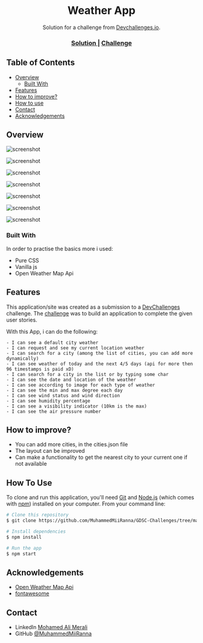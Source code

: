 <!-- Please update value in the {}  -->

<h1 align="center">Weather App</h1>

<div align="center">
   Solution for a challenge from  <a href="http://devchallenges.io" target="_blank">Devchallenges.io</a>.
</div>

<div align="center">
  <h3>
    <!-- <a href="https://{your-demo-link.your-domain}">
      Demo
    </a>
    <span> | </span> -->
    <a href="https://github.com/MuhammedMiiRanna/GDSC-Challenges/tree/main/Weather%20app">
      Solution
    </a>
    <span> | </span>
    <a href="https://devchallenges.io/challenges/mM1UIenRhK808W8qmLWv">
      Challenge
    </a>
  </h3>
</div>

<!-- TABLE OF CONTENTS -->

## Table of Contents

- [Overview](#overview)
  - [Built With](#built-with)
- [Features](#features)
- [How to improve?](#how-to-improve?)
- [How to use](#how-to-use)
- [Contact](#contact)
- [Acknowledgements](#acknowledgements)

<!-- OVERVIEW -->

## Overview

![screenshot](screenshot/Desktop-1.png)

![screenshot](screenshot/responsive-1.png)

![screenshot](screenshot/mobileView-1.png)

![screenshot](screenshot/mobileView-2.png)

![screenshot](screenshot/mobileView-3.png)

![screenshot](screenshot/locationSearch-1.png)

![screenshot](screenshot/locationSearch-2.png)

### Built With

<!-- This section should list any major frameworks that you built your project using. Here are a few examples.-->

In order to practise the basics more i used:

- Pure CSS
- Vanilla js
- Open Weather Map Api

## Features

<!-- List the features of your application or follow the template. Don't share the figma file here :) -->

This application/site was created as a submission to a [DevChallenges](https://devchallenges.io/challenges) challenge. The [challenge](https://devchallenges.io/challenges/mM1UIenRhK808W8qmLWv) was to build an application to complete the given user stories.

With this App, i can do the following:

    - I can see a default city weather
    - I can request and see my current location weather
    - I can search for a city (among the list of cities, you can add more dynamically)
    - I can see weather of today and the next 4/5 days (api for more then 96 timestamps is paid xD)
    - I can search for a city in the list or by typing some char
    - I can see the date and location of the weather
    - I can see according to image for each type of weather
    - I can see the min and max degree each day
    - I can see wind status and wind direction
    - I can see humidity percentage
    - I can see a visibility indicator (10km is the max)
    - I can see the air pressure number

## How to improve?

- You can add more cities, in the cities.json file
- The layout can be improved
- Can make a functionality to get the nearest city to your current one if not available

## How To Use

<!-- Example: -->

To clone and run this application, you'll need [Git](https://git-scm.com) and [Node.js](https://nodejs.org/en/download/) (which comes with [npm](http://npmjs.com)) installed on your computer. From your command line:

```bash
# Clone this repository
$ git clone https://github.com/MuhammedMiiRanna/GDSC-Challenges/tree/main/Weather%20app

# Install dependencies
$ npm install

# Run the app
$ npm start
```

## Acknowledgements

<!-- This section should list any articles or add-ons/plugins that helps you to complete the project. This is optional but it will help you in the future. For example: -->

- [Open Weather Map Api](https://openweathermap.org/api)
- [fontawesome](https://fontawesome.com/)

## Contact

- LinkedIn [Mohamed Ali Merali](https://{https://www.linkedin.com/in/mohamed-ali-merali-605631138/})
- GitHub [@MuhammedMiiRanna](https://github.com/MuhammedMiiRanna)
